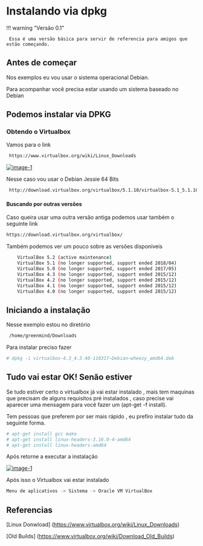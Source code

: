 # Instalando via dpkg
!!! warning "Versão 0.1"

     Essa é uma versão básica para servir de referencia para amigos que estão começando.

## Antes de começar

Nos exemplos eu vou usar o sistema operacional Debian.

Para acompanhar você precisa estar usando um sistema baseado no Debian

## Podemos instalar via DPKG

### Obtendo o Virtualbox
Vamos para o link
```sh
 https://www.virtualbox.org/wiki/Linux_Downloads
```

<a class="example-image-link" href="https://greenmind.top/abase/CDN/Vm-distros.png" data-lightbox="example-1">
  <img class="example-image" src="https://greenmind.top/abase/CDN/thumbVm-distros.png" alt="image-1" />
</a>


Nesse caso vou usar o Debian Jessie 64 Bits
```sh
 http://download.virtualbox.org/virtualbox/5.1.10/virtualbox-5.1_5.1.10-112026~Debian~jessie_amd64.deb
```

#### Buscando por outras versões
Caso queira usar uma outra versão antiga podemos usar também o seguinte link
```sh
https://download.virtualbox.org/virtualbox/
```

Também podemos ver um pouco sobre as versões disponíveis 
```sh
    VirtualBox 5.2 (active maintenance)
    VirtualBox 5.1 (no longer supported, support ended 2018/04)
    VirtualBox 5.0 (no longer supported, support ended 2017/05)
    VirtualBox 4.3 (no longer supported, support ended 2015/12)
    VirtualBox 4.2 (no longer supported, support ended 2015/12)
    VirtualBox 4.1 (no longer supported, support ended 2015/12)
    VirtualBox 4.0 (no longer supported, support ended 2015/12) 
```

## Iniciando a instalação
Nesse exemplo estou no diretório
```sh
 /home/greenmind/Downloads
```

Para instalar preciso fazer
```sh
# dpkg -i virtualbox-4.3_4.3.40-110317~Debian~wheezy_amd64.deb
```

## Tudo vai estar OK! Senão estiver
Se tudo estiver certo o virtualbox já vai estar instalado , mais tem maquinas que precisam de alguns requisitos pré instalados , caso precise vai aparecer uma mensagem para você fazer um (apt-get -f install).

Tem pessoas que preferem por ser mais rápido , eu prefiro instalar tudo da seguinte forma.

```sh
# apt-get install gcc make
# apt-get install linux-headers-3.16.0-4-amd64
# apt-get install linux-headers-amd64
```

Após retorne a executar a instalação

<a class="example-image-link" href="https://greenmind.top/abase/CDN/Instalacao_VirtualBox_Linux_DPKG.png" data-lightbox="example-1">
  <img class="example-image" src="https://greenmind.top/abase/CDN/thumbInstalacao_VirtualBox_Linux_DPKG.png" alt="image-1" />
</a>


Após isso o Virtualbox vai estar instalado
```sh
Menu de aplicativos -> Sistema -> Oracle VM VirtualBox
```

## Referencias
[Linux Donwload] (https://www.virtualbox.org/wiki/Linux_Downloads)

[Old Builds] (https://www.virtualbox.org/wiki/Download_Old_Builds)